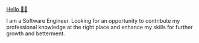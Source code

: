 [Hello 👋🏻](https://linkedin.cin/in/nearbygems)

I am a Software Engineer. Looking for an opportunity to contribute my professional knowledge at the right place and enhance my skills for further growth and betterment. 
